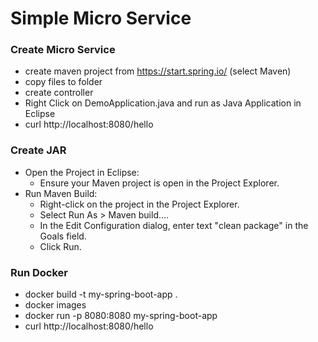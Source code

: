 # Simple Micro Service

### Create Micro Service

- create maven project from https://start.spring.io/ (select Maven)
- copy files to folder
- create controller
- Right Click on DemoApplication.java and run as Java Application in Eclipse
- curl http://localhost:8080/hello

### Create JAR

- Open the Project in Eclipse:
  - Ensure your Maven project is open in the Project Explorer.
- Run Maven Build:
  - Right-click on the project in the Project Explorer.
  - Select Run As > Maven build....
  - In the Edit Configuration dialog, enter text "clean package" in the Goals field.
  - Click Run.

### Run Docker

- docker build -t my-spring-boot-app .
- docker images
- docker run -p 8080:8080 my-spring-boot-app
- curl http://localhost:8080/hello
